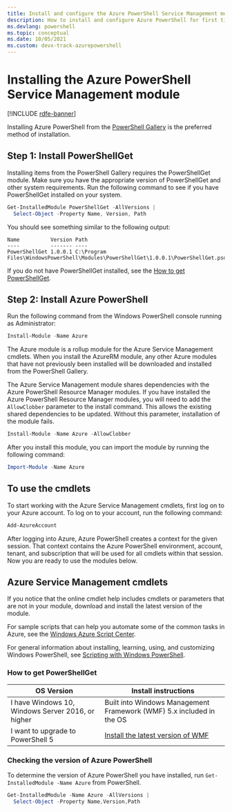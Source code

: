 ```yaml
---
title: Install and configure the Azure PowerShell Service Management module | Microsoft Docs
description: How to install and configure Azure PowerShell for first time use.
ms.devlang: powershell
ms.topic: conceptual
ms.date: 10/05/2021
ms.custom: devx-track-azurepowershell
---
```


# Installing the Azure PowerShell Service Management module

[!INCLUDE [rdfe-banner](../../includes/rdfe-banner.md)]

Installing Azure PowerShell from the [PowerShell Gallery](https://www.powershellgallery.com/) is
the preferred method of installation.

## Step 1: Install PowerShellGet

Installing items from the PowerShell Gallery requires the PowerShellGet module. Make sure you have
the appropriate version of PowerShellGet and other system requirements. Run the following command
to see if you have PowerShellGet installed on your system.

```powershell
Get-InstalledModule PowerShellGet -AllVersions |
  Select-Object -Property Name, Version, Path
```

You should see something similar to the following output:

```Output
Name          Version Path
----          ------- ----
PowerShellGet 1.0.0.1 C:\Program Files\WindowsPowerShell\Modules\PowerShellGet\1.0.0.1\PowerShellGet.psd1
```

If you do not have PowerShellGet installed, see the
[How to get PowerShellGet](#how-to-get-powershellget).

## Step 2: Install Azure PowerShell

Run the following command from the Windows PowerShell console running as Administrator:

```powershell
Install-Module -Name Azure
```

The Azure module is a rollup module for the Azure Service Management cmdlets. When you install the
AzureRM module, any other Azure modules that have not previously been installed will be downloaded
and installed from the PowerShell Gallery.

The Azure Service Management module shares dependencies with the Azure PowerShell Resource Manager
modules. If you have installed the Azure PowerShell Resource Manager modules, you will need to add
the `AllowClobber` parameter to the install command. This allows the existing shared dependencies to
be updated. Without this parameter, installation of the module fails.

```powershell
Install-Module -Name Azure -AllowClobber
```

After you install this module, you can import the module by running the following command:

```powershell
Import-Module -Name Azure
```

## To use the cmdlets

To start working with the Azure Service Management cmdlets, first log on to your Azure account. To
log on to your account, run the following command:

```powershell
Add-AzureAccount
```

After logging into Azure, Azure PowerShell creates a context for the given session. That context
contains the Azure PowerShell environment, account, tenant, and subscription that will be used for
all cmdlets within that session. Now you are ready to use the modules below.

## Azure Service Management cmdlets

If you notice that the online cmdlet help includes cmdlets or parameters that are not in your
module, download and install the latest version of the module.

For sample scripts that can help you automate some of the common tasks in Azure, see the
[Windows Azure Script Center](https://www.windowsazure.com/documentation/scripts/).

For general information about installing, learning, using, and customizing Windows PowerShell, see
[Scripting with Windows PowerShell](/powershell/scripting/learn/ps101/00-introduction).

### How to get PowerShellGet

|                    OS Version                     |                                     Install instructions                                      |
| ------------------------------------------------- | --------------------------------------------------------------------------------------------- |
| I have Windows 10, Windows Server 2016, or higher | Built into Windows Management Framework (WMF) 5.x included in the OS                          |
| I want to upgrade to PowerShell 5                 | [Install the latest version of WMF](https://www.microsoft.com/download/details.aspx?id=54616) |

### Checking the version of Azure PowerShell

To determine the version of Azure PowerShell you have installed, run
`Get-InstalledModule -Name Azure` from PowerShell.

```powershell
Get-InstalledModule -Name Azure -AllVersions |
  Select-Object -Property Name,Version,Path
```
